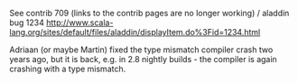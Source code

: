 See contrib 709 (links to the contrib pages are no longer working) / aladdin bug 1234 http://www.scala-lang.org/sites/default/files/aladdin/displayItem.do%3Fid=1234.html

Adriaan (or maybe Martin) fixed the type mismatch compiler crash two years ago, but it is back, e.g. in 2.8 nightly builds - the compiler is again crashing with a type mismatch.

